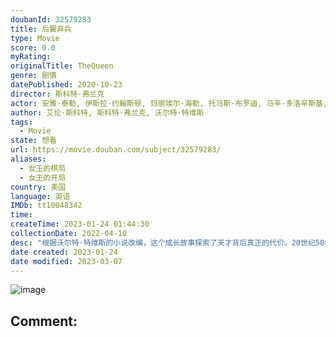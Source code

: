 ```yaml
---
doubanId: 32579283
title: 后翼弃兵
type: Movie
score: 9.0
myRating: 
originalTitle: TheQueen
genre: 剧情
datePublished: 2020-10-23
director: 斯科特·弗兰克
actor: 安雅·泰勒, 伊斯拉·约翰斯顿, 玛丽埃尔·海勒, 托马斯·布罗迪, 马辛·多洛辛斯基, 雅各布·福琼·劳埃德, 比尔·坎普, 马修·丹尼斯·刘易斯, 罗素·丹尼斯·刘易斯, 克洛伊·皮里, 摩西·英格拉姆, 哈利·米尔林, 多洛雷斯·卡波里, 贾妮娜·埃尔金, 帕特里克·肯尼迪, 克里丝蒂安·赛德尔, 阿克姆吉·恩迪福尼恩, 塞尔吉奥·齐奥, 丽贝卡·鲁特, 弗雷德里克·斯特罗门格, undefined, 威廉·霍尔伯格, 埃洛伊塞·韦伯, 约翰·施瓦布, 朱丽·帕德尔, 米莉·布拉迪, 查理·汉布利特, 约翰·霍林沃思, 亚历山大·阿尔布雷希特, 丹尼尔·布鲁内特, 塔祖·卡尔瓦略, 萨姆·吉尔罗伊, 提姆·卡尔克霍夫, 戴维·马斯特森, 米歇尔·迪耶克斯, 胡伯塔斯·格林, 乔纳森·法伊拉, 尼科洛·帕塞蒂, 蒂特·利勒奥尔格
author: 艾伦·斯科特, 斯科特·弗兰克, 沃尔特·特维斯
tags:
  - Movie
state: 想看
url: https://movie.douban.com/subject/32579283/
aliases:
  - 女王的棋局
  - 女王的开局
country: 美国
language: 英语
IMDb: tt10048342
time: 
createTime: 2023-01-24 01:44:30
collectionDate: 2022-04-10
desc: "根据沃尔特·特维斯的小说改编，这个成长故事探索了天才背后真正的代价。20世纪50年代末，年幼的贝丝·哈蒙（安雅·泰勒-乔伊饰）被遗弃并托付给肯塔基州的一家孤儿院。她具有惊人的国际象棋天赋，同时对..."
date created: 2023-01-24
date modified: 2023-03-07
---
```


![image](p2621201524.jpg)

Comment:
---
